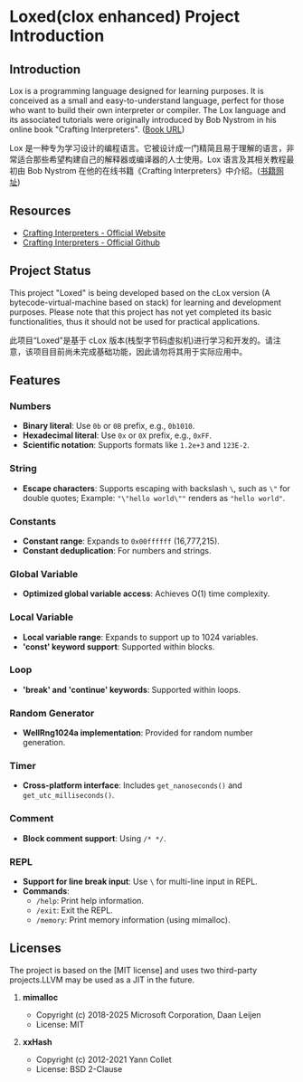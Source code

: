 # Loxed(clox enhanced) Project Introduction

## Introduction

Lox is a programming language designed for learning purposes. It is conceived as a small and easy-to-understand language, perfect for those who want to build their own interpreter or compiler. The Lox language and its associated tutorials were originally introduced by Bob Nystrom in his online book "Crafting Interpreters". ([Book URL](https://craftinginterpreters.com/))

Lox 是一种专为学习设计的编程语言。它被设计成一门精简且易于理解的语言，非常适合那些希望构建自己的解释器或编译器的人士使用。Lox 语言及其相关教程最初由 Bob Nystrom 在他的在线书籍《Crafting Interpreters》中介绍。([书籍网址](https://craftinginterpreters.com/))

## Resources

- [Crafting Interpreters - Official Website](https://craftinginterpreters.com/)
- [Crafting Interpreters - Official Github](https://github.com/munificent/craftinginterpreters)
  
## Project Status
This project "Loxed" is being developed based on the cLox version (A bytecode-virtual-machine based on stack) for learning and development purposes. 
Please note that this project has not yet completed its basic functionalities, thus it should not be used for practical applications.

此项目“Loxed”是基于 cLox 版本(栈型字节码虚拟机)进行学习和开发的。请注意，该项目目前尚未完成基础功能，因此请勿将其用于实际应用中。

## Features

### Numbers

- **Binary literal**: Use `0b` or `0B` prefix, e.g., `0b1010`.
- **Hexadecimal literal**: Use `0x` or `0X` prefix, e.g., `0xFF`.
- **Scientific notation**: Supports formats like `1.2e+3` and `123E-2`.

### String

- **Escape characters**: Supports escaping with backslash `\`, such as `\"` for double quotes; Example: `"\"hello world\""` renders as `"hello world"`.

### Constants

- **Constant range**: Expands to `0x00ffffff` (16,777,215).
- **Constant deduplication**: For numbers and strings.

### Global Variable

- **Optimized global variable access**: Achieves O(1) time complexity.

### Local Variable

- **Local variable range**: Expands to support up to 1024 variables.
- **'const' keyword support**: Supported within blocks.

### Loop

- **'break' and 'continue' keywords**: Supported within loops.

### Random Generator

- **WellRng1024a implementation**: Provided for random number generation.

### Timer

- **Cross-platform interface**: Includes `get_nanoseconds()` and `get_utc_milliseconds()`.

### Comment

- **Block comment support**: Using `/* */`.

### REPL

- **Support for line break input**: Use `\` for multi-line input in REPL.
- **Commands**:
  - `/help`: Print help information.
  - `/exit`: Exit the REPL.
  - `/memory`: Print memory information (using mimalloc).

## Licenses
The project is based on the [MIT license] and uses two third-party projects.LLVM may be used as a JIT in the future.

1. **mimalloc**
   - Copyright (c) 2018-2025 Microsoft Corporation, Daan Leijen
   - License: MIT

2. **xxHash**
   - Copyright (c) 2012-2021 Yann Collet
   - License: BSD 2-Clause